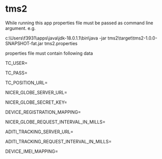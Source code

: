 # tms2

While running this app properties file must be passed as command line argument.
e.g.

c:\Users\f3931\apps\java\jdk-18.0.1.1\bin\java -jar tms2\target\tms2-1.0.0-SNAPSHOT-fat.jar tms2.properties


properties file must contain following data

TC_USER=

TC_PASS=

TC_POSITION_URL=

NICER_GLOBE_SERVER_URL=

NICER_GLOBE_SECRET_KEY=

DEVICE_REGISTRATION_MAPPING=

NICER_GLOBE_REQUEST_INTERVAL_IN_MILLS=

ADITI_TRACKING_SERVER_URL=

ADITI_TRACKING_REQUEST_INTERVAL_IN_MILLS=

DEVICE_IMEI_MAPPING=



